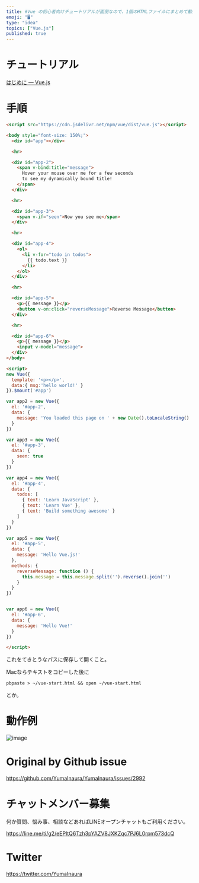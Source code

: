 ```yaml
---
title: #Vue の初心者向けチュートリアルが面倒なので、1個のHTMLファイルにまとめて動作確認する ( はじめに - Vue.js )
emoji: "🖥"
type: "idea"
topics: ["Vue.js"]
published: true
---
```


# チュートリアル

[はじめに — Vue.js](https://jp.vuejs.org/v2/guide/index.html)

# 手順


```html
<script src="https://cdn.jsdelivr.net/npm/vue/dist/vue.js"></script>

<body style="font-size: 150%;">
  <div id="app"></div>

  <hr>

  <div id="app-2">
    <span v-bind:title="message">
      Hover your mouse over me for a few seconds
      to see my dynamically bound title!
    </span>
  </div>

  <hr>

  <div id="app-3">
    <span v-if="seen">Now you see me</span>
  </div>

  <hr>

  <div id="app-4">
    <ol>
      <li v-for="todo in todos">
        {{ todo.text }}
      </li>
    </ol>
  </div>

  <hr>

  <div id="app-5">
    <p>{{ message }}</p>
    <button v-on:click="reverseMessage">Reverse Message</button>
  </div>

  <hr>

  <div id="app-6">
    <p>{{ message }}</p>
    <input v-model="message">
  </div>
</body>

<script>
new Vue({
  template: '<p></p>',
  data:{ msg:'hello world!' }
}).$mount('#app')

var app2 = new Vue({
  el: '#app-2',
  data: {
    message: 'You loaded this page on ' + new Date().toLocaleString()
  }
})

var app3 = new Vue({
  el: '#app-3',
  data: {
    seen: true
  }
})

var app4 = new Vue({
  el: '#app-4',
  data: {
    todos: [
      { text: 'Learn JavaScript' },
      { text: 'Learn Vue' },
      { text: 'Build something awesome' }
    ]
  }
})

var app5 = new Vue({
  el: '#app-5',
  data: {
    message: 'Hello Vue.js!'
  },
  methods: {
    reverseMessage: function () {
      this.message = this.message.split('').reverse().join('')
    }
  }
})


var app6 = new Vue({
  el: '#app-6',
  data: {
    message: 'Hello Vue!'
  }
})

</script>


```


これをてきとうなパスに保存して開くこと。

Macならテキストをコピーした後に

```
pbpaste > ~/vue-start.html && open ~/vue-start.html
```


とか。

# 動作例

![image](https://user-images.githubusercontent.com/13635059/74581728-fab57800-4ff5-11ea-9f57-eae5bcaeb020.png)


# Original by Github issue

https://github.com/YumaInaura/YumaInaura/issues/2992








<!-- Update From Qiita API -->

# チャットメンバー募集


何か質問、悩み事、相談などあればLINEオープンチャットもご利用ください。

https://line.me/ti/g2/eEPltQ6Tzh3pYAZV8JXKZqc7PJ6L0rpm573dcQ





# Twitter


https://twitter.com/YumaInaura


<!-- Update From Qiita API -->


